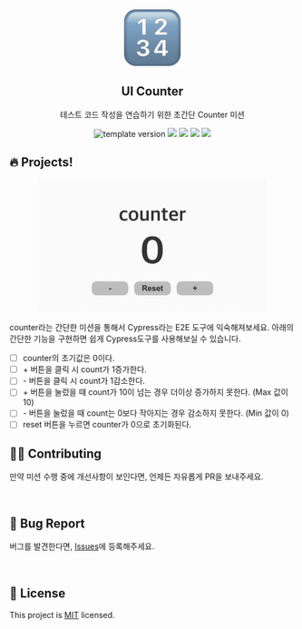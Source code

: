 <br/>
<br/>

<p align="middle" >
  <img width="100;" src="src/images/counter_icon.png"/>
</p>
<h2 align="middle">UI Counter</h2>
<p align="middle">테스트 코드 작성을 연습하기 위한 초간단 Counter 미션</p>
<p align="middle">
  <img src="https://img.shields.io/badge/version-1.0.0-blue?style=flat-square" alt="template version"/>
  <img src="https://img.shields.io/badge/language-html-red.svg?style=flat-square"/>
  <img src="https://img.shields.io/badge/language-css-blue.svg?style=flat-square"/>
  <img src="https://img.shields.io/badge/language-js-yellow.svg?style=flat-square"/>
  <img src="https://img.shields.io/badge/license-MIT-brightgreen.svg?style=flat-square"/>
</p>

## 🔥 Projects!

<p align="middle">
  <img width="400" src="src/images/ui_counter.jpg">
</p>

counter라는 간단한 미션을 통해서 Cypress라는 E2E 도구에 익숙해져보세요. 아래의 간단한 기능을 구현하면 쉽게 Cypress도구를 사용해보실 수 있습니다.

- [ ] counter의 초기값은 0이다.
- [ ] \+ 버튼을 클릭 시 count가 1증가한다.
- [ ] \- 버튼을 클릭 시 count가 1감소한다.
- [ ] \+ 버튼을 눌렀을 때 count가 10이 넘는 경우 더이상 증가하지 못한다. (Max 값이 10)
- [ ] \- 버튼을 눌렀을 때 count는 0보다 작아지는 경우 감소하지 못한다. (Min 값이 0)
- [ ] reset 버튼을 누르면 counter가 0으로 초기화된다.

## 👏🏼 Contributing

만약 미션 수행 중에 개선사항이 보인다면, 언제든 자유롭게 PR을 보내주세요.

<br>

## 🐞 Bug Report

버그를 발견한다면, [Issues](https://github.com/blackcoffee-study/js-counter-test/issues)에 등록해주세요.

<br>

## 📝 License

This project is [MIT](https://github.com/blackcoffee-study/js-counter-test/blob/main/LICENSE) licensed.
